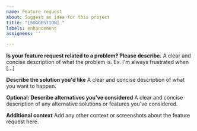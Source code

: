 ```yaml
---
name: Feature request
about: Suggest an idea for this project
title: "[SUGGESTION] "
labels: enhancement
assignees: ''

---
```


**Is your feature request related to a problem? Please describe.**
A clear and concise description of what the problem is. Ex. I'm always frustrated when [...]

**Describe the solution you'd like**
A clear and concise description of what you want to happen.

**Optional: Describe alternatives you've considered**
A clear and concise description of any alternative solutions or features you've considered.

**Additional context**
Add any other context or screenshots about the feature request here.
